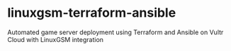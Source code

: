 # linuxgsm-terraform-ansible
Automated game server deployment using Terraform and Ansible on Vultr Cloud with LinuxGSM integration
